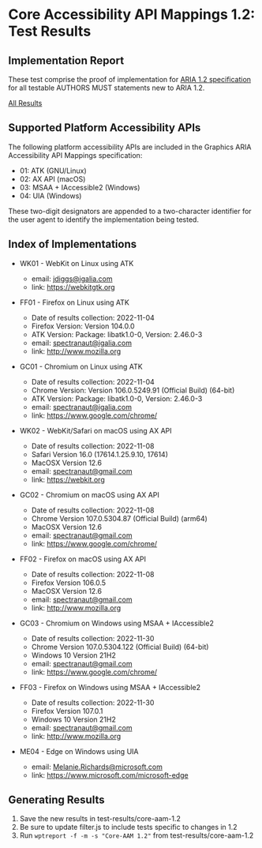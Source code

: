 Core Accessibility API Mappings 1.2: Test Results
=================================================

Implementation Report
---------------------
These test comprise the proof of implementation for [ARIA 1.2 specification](https://www.w3.org/TR/wai-aria-1.2/) for all testable AUTHORS MUST statements new to ARIA 1.2.

[All Results](https://spectranaut.github.io/test-results/core-aam-1.2/all)

Supported Platform Accessibility APIs
-------------------------------------

The following platform accessibility APIs are included in the Graphics ARIA
Accessibility API Mappings specification:

* 01: ATK (GNU/Linux)
* 02: AX API (macOS)
* 03: MSAA + IAccessible2 (Windows)
* 04: UIA (Windows)

These two-digit designators are appended to a two-character identifier for the
user agent to identify the implementation being tested.

Index of Implementations
------------------------

* WK01 - WebKit on Linux using ATK
  * email: jdiggs@igalia.com
  * link: <https://webkitgtk.org>

* FF01 - Firefox on Linux using ATK
  * Date of results collection: 2022-11-04
  * Firefox Version: Version 104.0.0
  * ATK Version: Package: libatk1.0-0, Version: 2.46.0-3
  * email: spectranaut@igalia.com
  * link: <http://www.mozilla.org>

* GC01 - Chromium on Linux using ATK
  * Date of results collection: 2022-11-04
  * Chrome Version: Version 106.0.5249.91 (Official Build) (64-bit)
  * ATK Version: Package: libatk1.0-0, Version: 2.46.0-3
  * email: spectranaut@igalia.com
  * link: <https://www.google.com/chrome/>

* WK02 - WebKit/Safari on macOS using AX API
  * Date of results collection: 2022-11-08
  * Safari Version 16.0 (17614.1.25.9.10, 17614)
  * MacOSX Version 12.6
  * email: spectranaut@gmail.com
  * link: <https://webkit.org>

* GC02 - Chromium on macOS using AX API
  * Date of results collection: 2022-11-08
  * Chrome Version 107.0.5304.87 (Official Build) (arm64)
  * MacOSX Version 12.6
  * email: spectranaut@gmail.com
  * link: <https://www.google.com/chrome/>

* FF02 - Firefox on macOS using AX API
  * Date of results collection: 2022-11-08
  * Firefox Version 106.0.5
  * MacOSX Version 12.6
  * email: spectranaut@gmail.com
  * link: <http://www.mozilla.org>

* GC03 - Chromium on Windows using MSAA + IAccessible2
  * Date of results collection: 2022-11-30
  * Chrome Version 107.0.5304.122 (Official Build) (64-bit)
  * Windows 10 Version 21H2
  * email: spectranaut@gmail.com
  * link: <https://www.google.com/chrome/>

* FF03 - Firefox on Windows using MSAA + IAccessible2
  * Date of results collection: 2022-11-30
  * Firefox Version 107.0.1
  * Windows 10 Version 21H2
  * email: spectranaut@gmail.com
  * link: <http://www.mozilla.org>

* ME04 - Edge on Windows using UIA
  * email: Melanie.Richards@microsoft.com
  * link: <https://www.microsoft.com/microsoft-edge>

Generating Results
------------------
1. Save the new results in test-results/core-aam-1.2
2. Be sure to update filter.js to include tests specific to changes in 1.2
3. Run `wptreport -f -m -s "Core-AAM 1.2"` from test-results/core-aam-1.2

